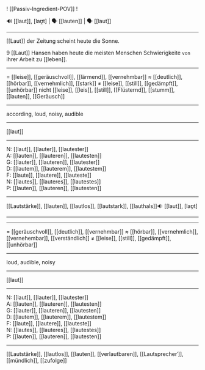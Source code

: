  ! [[Passiv-Ingredient-POV]] !

🔊 [[laut]], [laʊ̯t] | 🗣️ [[lauten]] | 🗣️ [[laut]]

---
[[Laut]] der Zeitung scheint heute die Sonne.

9 [[Laut]] Hansen haben heute die meisten Menschen Schwierigkeite `von` ihrer Arbeit zu [[leben]].  


---
= [[leise]], [[geräuschvoll]], [[lärmend]], [[vernehmbar]]
≈ [[deutlich]], [[hörbar]], [[vernehmlich]], [[stark]]
≠ [[leise]], [[still]], [[gedämpft]], [[unhörbar]]
nicht [[leise]], [[leis]], [[still]], [[Flüsternd]], [[stumm]], [[lauten]], [[Geräusch]]

---
according, loud, noisy, audible

---
[[laut]]

---
N: [[laut]], [[lauter]], [[lautester]]  
A: [[lauten]], [[lauteren]], [[lautesten]]  
G: [[lauter]], [[lauteren]], [[lautester]]  
D: [[lautem]], [[lauterem]], [[lautestem]]  
F: [[laute]], [[lautere]], [[lauteste]]  
N: [[lautes]], [[lauteres]], [[lautestes]]  
P: [[lauten]], [[lauteren]], [[lautesten]]  

---
[[Lautstärke]], [[lauten]], [[lautlos]], [[lautstark]], [[lauthals]]🔉 [[laut]], [laʊ̯t]

---


---
= [[geräuschvoll]], [[deutlich]], [[vernehmbar]]
≈ [[hörbar]], [[vernehmlich]], [[vernehembar]], [[verständlich]]
≠ [[leise]], [[still]], [[gedämpft]], [[unhörbar]]

---
loud, audible, noisy

---
[[laut]]

---
N: [[laut]], [[lauter]], [[lautester]]  
A: [[lauten]], [[lauteren]], [[lautesten]]  
G: [[lauter]], [[lauteren]], [[lautesten]]  
D: [[lautem]], [[lauterem]], [[lautestem]]  
F: [[laute]], [[lautere]], [[lauteste]]  
N: [[lautes]], [[lauteres]], [[lautestes]]  
P: [[lauten]], [[lauteren]], [[lautesten]]  

---
[[Lautstärke]], [[lautlos]], [[lauten]], [[verlautbaren]], [[Lautsprecherˈ]], [[mündlich]], [[zufolge]]